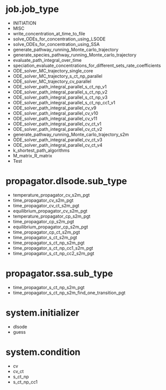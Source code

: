 # job.job_type
* INITIATION
* MISC
* write_concentration_at_time_to_file
* solve_ODEs_for_concentration_using_LSODE
* solve_ODEs_for_concentration_using_SSA
* generate_pathway_running_Monte_carlo_trajectory
* generate_species_pathway_running_Monte_carlo_trajectory
* evaluate_path_integral_over_time
* speciation_evaluate_concentrations_for_different_sets_rate_coefficients
* ODE_solver_MC_trajectory_single_core
* ODE_solver_MC_trajectory_s_ct_np_parallel
* ODE_solver_MC_trajectory_cv_parallel
* ODE_solver_path_integral_parallel_s_ct_np_v1
* ODE_solver_path_integral_parallel_s_ct_np_v2
* ODE_solver_path_integral_parallel_s_ct_np_v3
* ODE_solver_path_integral_parallel_s_ct_np_cc1_v1
* ODE_solver_path_integral_parallel_cv_v9
* ODE_solver_path_integral_parallel_cv_v10
* ODE_solver_path_integral_parallel_cv_v11
* ODE_solver_path_integral_parallel_cv_ct_v1
* ODE_solver_path_integral_parallel_cv_ct_v2
* generate_pathway_running_Monte_carlo_trajectory_s2m
* ODE_solver_path_integral_parallel_cv_ct_v3
* ODE_solver_path_integral_parallel_cv_ct_v4
* k_shortest_path_algorithms
* M_matrix_R_matrix
* Test

# propagator.dlsode.sub_type
* temperature_propagator_cv_s2m_pgt
* time_propagator_cv_s2m_pgt
* time_propagator_cv_ct_s2m_pgt
* equilibrium_propagator_cv_s2m_pgt
* temperature_propagator_cp_s2m_pgt
* time_propagator_cp_s2m_pgt
* equilibrium_propagator_cp_s2m_pgt
* time_propagator_cp_ct_s2m_pgt
* time_propagator_s_ct_s2m_pgt
* time_propagator_s_ct_np_s2m_pgt
* time_propagator_s_ct_np_cc1_s2m_pgt
* time_propagator_s_ct_np_cc2_s2m_pgt

# propagator.ssa.sub_type
* time_propagator_s_ct_np_s2m_pgt
* time_propagator_s_ct_np_s2m_find_one_transition_pgt

# system.initializer
* dlsode
* guess

# system.condition
* cv
* cv_ct
* s_ct_np
* s_ct_np_cc1

